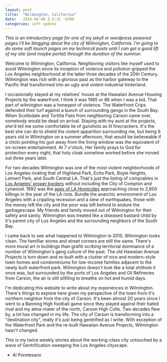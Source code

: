 ```yaml
---
layout: post
title:  "Wilmington, California"
date:   2016-06-08 3:3:31 -0700
categories: soft update
---
```

*This is an introductory page for one of my jekyll or wordpress powered pages I'll be blogging about the city of Wilmington, California. I'm going to do some soft launch pages on my technical posts until I can get a good lift of my site (and maybe portal) through the duration of the summer.*

Welcome to Wilmington, California. Neighboring visitors like myself used to avoid Wilmington since its inception of violence and pollution  gripped the Los Angeles neighborhood at the latter three decades of the 20th Century. Wilmington was rich with a glorious past as the harbor gateway to the Pacific that transformed into an ugly and violent industrial hinterland. 

I occasionally stayed at my relatives' house at the Hawaiian Avenue Housing Projects by the waterfront. I think it was 1985 or 86 when I was a kid. That part of wilmington was a honeypot of violence. The Waterfront Crips defended their turf against a bunch of surrounding gangs in the South Bay. When Scottsdale and Tortilla Flats from neighboring Carson came over, somebody would be dead on arrival. Staying with my aunt at the projects, she'd tell me some comfortable lie of gunshots as lit firecrackers. It's the best she can do to shield the violent apparition surrounding me, but being 6 years old in Wilmington on a summer afternoon, that would be believeable if a cholo pointing his gun away from the living window was the equivalent of on-screen entertainment. At 7 o'clock, Her family prays to God for protection every night; that holy cloak somehow worked before she moved out three years later.

For two decades Wilmington was one of the most violent neighborhoods of Los Angeles rivaling that of Highland Park, Echo Park, Boyle Heights, Leimert Park, and South Central LA. That's just the listing of comprables in [Los Angeles' proper borders](https://data.lacity.org/A-Safe-City/Los-Angeles-Homicide-Heat-Map-2014/uahr-pi5p) without including the City of Compton and Lynwood. 1992 was the [apex of LA Homicides](http://articles.latimes.com/1993-01-05/local/me-819_1_los-angeles-county) approaching close to 2,600 killings in the year of the LA riots. Bundle the anarchic environment of Los Angeles with a crippling recession and a slew of earthquakes, those with the money left the city and the poor was left behind to endure the garbagescape. My friends and family moved out of Wilmington for their safety and sanity. Wilmington was treated like a diseased bastard child by it's parent city of Los Angeles and the surrounding neighbors of the South Bay.

I came back to see what happened to Wilmington in 2015. Wilmington looks clean. The familliar stores and street corners are still the same. There's more mural art in buildings than grafiti scribing territorial dominance of a number of Wilmington's gang culture of the past. The old Hawaiian Avenue Projects is torn down and re-built with a cluster of nice and modern-style town homes and condominiums for low-income families adjacent to the newly built waterfront park. Wilmington doesn't look like a total shithole it once was, but surrounded by the ports of Los Angeles and Oil Refineries from Carson, the air is still stifiling to breathe on hot and humid days.

I'm dedicating this website to write about my experiences in Wilmington. There's things to explore here given my perspective of the town from it's northern neighbor from the city of Carson. It's been almost 20 years since I went to a Banning High football game since they played against their hated rival and my alma-mater of the north, Carson High Colts. Two decades flew by, a lot has changed in my life. The city of Carson is transforming into a "destination city", really it's just being gentrified as I write. With exception of the Waterfront Park and the re-built Hawaiian Avenue Projects, Wilmington hasn't changed.

This is my twice weekly stories about the working-class city untouched by a wave of Gentrification sweeping the Los Angeles cityscape.

- Al Porotesano

